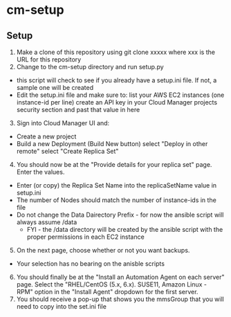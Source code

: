 # cm-setup

## Setup
1. Make a clone of this repository using git clone xxxxx where xxx is the URL for this repository
1. Change to the cm-setup directory and run setup.py
  - this script will check to see if you already have a setup.ini file.  If not, a sample one will be created
  - Edit the setup.ini file and make sure to:
   list your AWS EC2 instances (one instance-id per line)
   create an API key in your Cloud Manager projects security section and past that value in here
3. Sign into Cloud Manager UI and:
  - Create a new project
  - Build a new Deployment (Build New button)
   select "Deploy in other remote"
   select "Create Replica Set"
4. You should now be at the "Provide details for your replica set" page.  Enter the values.
  - Enter (or copy) the Replica Set Name into the replicaSetName value in setup.ini
  - The number of Nodes should match the number of instance-ids in the file
  - Do not change the Data Dairectory Prefix - for now the ansible script will always assume /data
    - FYI - the /data directory will be created by the ansible script with the proper permissions in each EC2 instance
5. On the next page, choose whether or not you want backups.  
  - Your selection has no bearing on the anisble scripts
6. You should finally be at the "Install an Automation Agent on each server" page.  Select the "RHEL/CentOS (5.x, 6.x). SUSE11, Amazon Linux - RPM" option in the "Install Agent" dropdown for the first server.
7. You should receive a pop-up that shows you the mmsGroup that you will need to copy into the set.ini file





